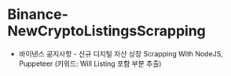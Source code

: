 # Binance-NewCryptoListingsScrapping

- 바이낸스 공지사항 - 신규 디지털 자산 상장 Scrapping With NodeJS, Puppeteer (키워드: Will Listing 포함 부분 추출)

